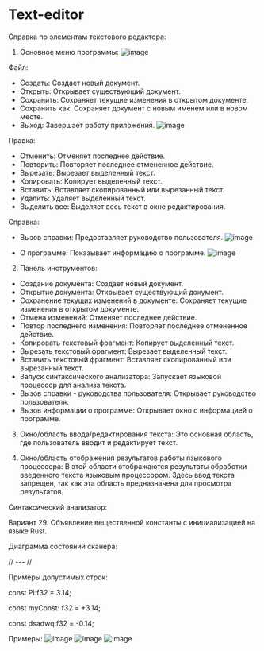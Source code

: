 # Text-editor
Справка по элементам текстового редактора:

1. Основное меню программы:
![image](https://github.com/YanaAnufrieva/Text-editor/assets/108725129/dc606193-0459-41bc-b673-24bfa9e1c382)


Файл:
- Создать: Создает новый документ.
- Открыть: Открывает существующий документ.
- Сохранить: Сохраняет текущие изменения в открытом документе.
- Сохранить как: Сохраняет документ с новым именем или в новом месте.
- Выход: Завершает работу приложения.
![image](https://github.com/YanaAnufrieva/Text-editor/assets/108725129/6c82535e-ac73-47c5-9076-e031dae875c5)


Правка:
- Отменить: Отменяет последнее действие.
- Повторить: Повторяет последнее отмененное действие.
- Вырезать: Вырезает выделенный текст.
- Копировать: Копирует выделенный текст.
- Вставить: Вставляет скопированный или вырезанный текст.
- Удалить: Удаляет выделенный текст.
- Выделить все: Выделяет весь текст в окне редактирования.
  
Справка:
- Вызов справки: Предоставляет руководство пользователя.
![image](https://github.com/YanaAnufrieva/Text-editor/assets/108725129/03fb0ee7-35fd-4b8d-997b-bd7fec398d60)

- О программе: Показывает информацию о программе.
![image](https://github.com/YanaAnufrieva/Text-editor/assets/108725129/54861cab-13f4-43a1-ab57-f1821bd308cc)

  
2. Панель инструментов:
- Создание документа: Создает новый документ.
- Открытие документа: Открывает существующий документ.
- Сохранение текущих изменений в документе: Сохраняет текущие изменения в открытом документе.
- Отмена изменений: Отменяет последнее действие.
- Повтор последнего изменения: Повторяет последнее отмененное действие.
- Копировать текстовый фрагмент: Копирует выделенный текст.
- Вырезать текстовый фрагмент: Вырезает выделенный текст.
- Вставить текстовый фрагмент: Вставляет скопированный или вырезанный текст.
- Запуск синтаксического анализатора: Запускает языковой процессор для анализа текста.
- Вызов справки - руководства пользователя: Открывает руководство пользователя.
- Вызов информации о программе: Открывает окно с информацией о программе.
  
3. Окно/область ввода/редактирования текста: Это основная область, где пользователь вводит и редактирует текст.

4. Окно/область отображения результатов работы языкового процессора: В этой области отображаются результаты обработки введенного текста языковым процессором. Здесь ввод текста запрещен, так как эта область предназначена для просмотра результатов.

Синтаксический анализатор:

Вариант 29. Объявление вещественной константы с инициализацией на языке Rust.

Диаграмма состояний сканера:

// --- //

Примеры допустимых строк:

const PI:f32 = 3.14;

const myConst: f32 = +3.14;

const dsadwq:f32 = -0.14;

Примеры:
![image](https://github.com/ikarizxc/TextEditorMVC/assets/114616603/8fefeecc-a6fe-4c0f-8b09-9c8be4c09189)
![image](https://github.com/ikarizxc/TextEditorMVC/assets/114616603/77f0286f-4695-45e9-aa4d-ec2721252d29)
![image](https://github.com/ikarizxc/TextEditorMVC/assets/114616603/dd7e3783-68bd-41e6-a3fa-e2cad6b21c48)


